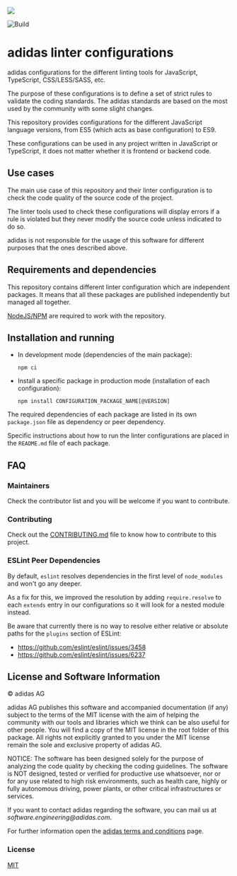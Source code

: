 ![](./logo.png)

![Build](https://github.com/adidas/js-linter-configs/workflows/Build/badge.svg)

# adidas linter configurations

adidas configurations for the different linting tools for JavaScript, TypeScript, CSS/LESS/SASS, etc.

The purpose of these configurations is to define a set of strict rules to validate the coding standards. The adidas standards are based on the most used by the community with some slight changes.

This repository provides configurations for the different JavaScript language versions, from ES5 (which acts as base configuration) to ES9.

These configurations can be used in any project written in JavaScript or TypeScript, it does not matter whether it is frontend or backend code.

## Use cases

The main use case of this repository and their linter configuration is to check the code quality of the source code of the project.

The linter tools used to check these configurations will display errors if a rule is violated but they never modify the source code unless indicated to do so.

adidas is not responsible for the usage of this software for different purposes that the ones described above.

## Requirements and dependencies

This repository contains different linter configuration which are independent packages. It means that all these packages are published independently but managed all together.

[NodeJS/NPM](https://nodejs.org/) are required to work with the repository.

## Installation and running

- In development mode (dependencies of the main package):
    ```shell
    npm ci
    ```
- Install a specific package in production mode (installation of each configuration):
    ```shell
    npm install CONFIGURATION_PACKAGE_NAME[@VERSION]
    ```

The required dependencies of each package are listed in its own `package.json` file as dependency or peer dependency.

Specific instructions about how to run the linter configurations are placed in the `README.md` file of each package.

## FAQ

### Maintainers

Check the contributor list and you will be welcome if you want to contribute.

### Contributing

Check out the [CONTRIBUTING.md](./.github/CONTRIBUTING.md) file to know how to contribute to this project.

### ESLint Peer Dependencies

By default, `eslint` resolves dependencies in the first level of `node_modules` and won't go any deeper.

As a fix for this, we improved the resolution by adding `require.resolve` to each `extends` entry in our configurations so it will look for a nested module instead.

Be aware that currently there is no way to resolve either relative or absolute paths for the `plugins` section of ESLint:

- https://github.com/eslint/eslint/issues/3458
- https://github.com/eslint/eslint/issues/6237

## License and Software Information

© adidas AG

adidas AG publishes this software and accompanied documentation (if any) subject to the terms of the MIT license with the aim of helping the community with our tools and libraries which we think can be also useful for other people. You will find a copy of the MIT license in the root folder of this package. All rights not explicitly granted to you under the MIT license remain the sole and exclusive property of adidas AG.

NOTICE: The software has been designed solely for the purpose of analyzing the code quality by checking the coding guidelines. The software is NOT designed, tested or verified for productive use whatsoever, nor or for any use related to high risk environments, such as health care, highly or fully autonomous driving, power plants, or other critical infrastructures or services.

If you want to contact adidas regarding the software, you can mail us at _software.engineering@adidas.com_.

For further information open the [adidas terms and conditions](https://github.com/adidas/adidas-contribution-guidelines/wiki/Terms-and-conditions) page.

### License

[MIT](LICENSE)
